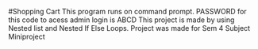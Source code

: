 #Shopping Cart
This program runs on command prompt.
PASSWORD for this code to acess admin login is ABCD
This project is made by using Nested list and Nested If Else Loops.
Project was made for Sem 4 Subject Miniproject
